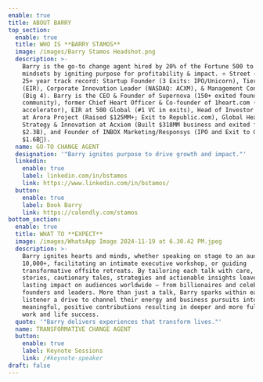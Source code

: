 ```yaml
---
enable: true
title: ABOUT BARRY
top_section:
  enable: true
  title: WHO IS **BARRY STAMOS**
  image: /images/Barry Stamos Headshot.png
  description: >-
    Barry is the go-to change agent hired by 20% of the Fortune 500 to transform
    mindsets by igniting purpose for profitability & impact. ⭐️ Street creds:
    25+ year track record: Startup Founder (3 Exits: IPO/Unicorn), Tier 1 VC
    (EIR), Corporate Innovation Leader (NASDAQ: ACXM), & Management Consultant
    (Big 4). Barry is the CEO & Founder of Supernova (150+ exited founder
    community), former Chief Heart Officer & Co-founder of 1heart.com (Human
    accelerator), EIR at 500 Global (#1 VC in exits), Head of Investor Relations
    at Arora Project (Raised $125MM+; Exit to Republic.com), Global Head of
    Strategy & Innovation at Acxiom (Built $318MM business and exited for
    $2.3B), and Founder of INBOX Marketing/Responsys (IPO and Exit to Oracle for
    $1.6B🦄). 
  name: GO-TO CHANGE AGENT
  designation: '"Barry ignites purpose to drive growth and impact."'
  linkedin:
    enable: true
    label: linkedin.com/in/bstamos
    link: https://www.linkedin.com/in/bstamos/
  button:
    enable: true
    label: Book Barry
    link: https://calendly.com/stamos
bottom_section:
  enable: true
  title: WHAT TO **EXPECT**
  image: /images/WhatsApp Image 2024-11-19 at 6.30.42 PM.jpeg
  description: >-
    Barry ignites hearts and minds, whether speaking on stage to an audience of
    10,000+, facilitating an intimate executive workshop, or guiding
    transformative offsite retreats. By tailoring each talk with care, his
    stories, cautionary tales, strategies and actionable insights leave a
    lasting impact on audiences worldwide — from billionaires and celebrities to
    founders and leaders. More than just a talk, Barry sparks within each
    listener a drive to channel their energy and business pursuits into
    meaningful, positive contributions resulting in deeper and more fulfilling
    work and life success.
  quote: '"Barry delivers experiences that transform lives."'
  name: TRANSFORMATIVE CHANGE AGENT
  button:
    enable: true
    label: Keynote Sessions
    link: /#keynote-speaker
draft: false
---
```

